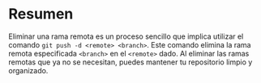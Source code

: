 # Resumen

Eliminar una rama remota es un proceso sencillo que implica utilizar el comando `git push -d <remote> <branch>`. Este comando elimina la rama remota especificada `<branch>` en el `<remote>` dado. Al eliminar las ramas remotas que ya no se necesitan, puedes mantener tu repositorio limpio y organizado.
